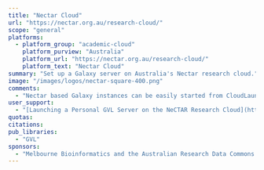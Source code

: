 ```yaml
---
title: "Nectar Cloud"
url: "https://nectar.org.au/research-cloud/"
scope: "general"
platforms:
  - platform_group: "academic-cloud"
    platform_purview: "Australia"
    platform_url: "https://nectar.org.au/research-cloud/"
    platform_text: "Nectar Cloud"
summary: "Set up a Galaxy server on Australia's Nectar research cloud."
image: "/images/logos/nectar-square-400.png"
comments:
  - "Nectar based Galaxy instances can be easily started from CloudLaunch.  They are based on the Genomics Virtual Laboratory (GVL)."
user_support:
  - "[Launching a Personal GVL Server on the NeCTAR Research Cloud](https://melbournebioinformatics.github.io/MelBioInf_docs/tutorials/gvl_launch/gvl_launch/)"
quotas:
citations:
pub_libraries:
  - "GVL"
sponsors:
  - "Melbourne Bioinformatics and the Australian Research Data Commons."
---
```


